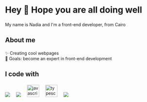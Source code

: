 <h1 align="left">Hey 👋 Hope you are all doing well</h1>

###

<p align="left">My name is Nadia and I'm a front-end developer, from Cairo </p>

###

<h2 align="left">About me</h2>

###

<p align="left">✨ Creating cool webpages <br>🎯 Goals: become an expert in front-end development <br></p>

###

<h2 align="left">I code with</h2>

###

<div align="left">
  <img src="https://cdn.jsdelivr.net/gh/devicons/devicon@latest/icons/html5/html5-original.svg" />
  <img width="12" />
  <img src="https://cdn.jsdelivr.net/gh/devicons/devicon@latest/icons/css3/css3-original.svg" />
  <img width="12" />
  <img src="https://cdn.jsdelivr.net/gh/devicons/devicon/icons/javascript/javascript-original.svg" height="40" alt="javascript logo"  />
  <img width="12" />
  <img src="https://cdn.jsdelivr.net/gh/devicons/devicon/icons/typescript/typescript-original.svg" height="40" alt="typescript logo"  />
  <img width="12" />
   <img src="https://cdn.jsdelivr.net/gh/devicons/devicon@latest/icons/angularjs/angularjs-original.svg" />

  
</div>

###
